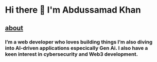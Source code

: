 # Hi there 👋 I'm Abdussamad Khan

## <ins>about</ins>
### I’m a web developer who loves building things I’m also diving into AI-driven applications especically Gen Ai. I also  have a keen interest in cybersecurity and Web3 development.

<!--
**Abdussamad-Khan-dev/Abdussamad-khan-dev** is a ✨ _special_ ✨ repository because its `README.md` (this file) appears on your GitHub profile.

Here are some ideas to get you started:

- 🔭 I’m currently working on ...
- 🌱 I’m currently learning ...
- 👯 I’m looking to collaborate on ...
- 🤔 I’m looking for help with ...
- 💬 Ask me about ...
- 📫 How to reach me: ...
- 😄 Pronouns: ...
- ⚡ Fun fact: ...
-->
